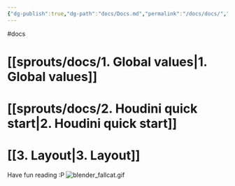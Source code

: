 ```yaml
---
{"dg-publish":true,"dg-path":"docs/Docs.md","permalink":"/docs/docs/","tags":["gardenEntry"],"dgShowFileTree":true}
---
```


#docs

# [[sprouts/docs/1. Global values\|1. Global values]]

# [[sprouts/docs/2. Houdini quick start\|2. Houdini quick start]] 

# [[3. Layout\|3. Layout]]


Have fun reading :P
![blender_fallcat.gif](/img/user/sprouts/website/blender_fallcat.gif)


